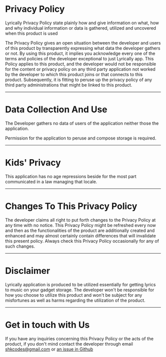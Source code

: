 # Privacy Policy

Lyrically Privacy Policy state plainly how and give information on what, how and why individual information or data is gathered, utilized and uncovered when this product is used

The Privacy Policy gives an open situation between the developer and users of this product by transparently expressing what data the developer gathers or not. By using this product, it implies you acknowledge every one of the terms and policies of the developer exceptional to just Lyrically app. This Policy applies to this product, and the developer would not be responsible for the content or privacy policy on any third party application not worked by the developer to which this product joins or that connects to this product. Subsequently, it is fitting to peruse up the privacy policy of any third party administrations that might be linked to this product.<hr>

# Data Collection And Use

The Developer gathers no data of users of the application neither those the application.

Permission for the application to peruse and compose storage is required.<hr>

# Kids' Privacy

This application has no age repressions beside for the most part communicated in a law managing that locale.<hr>

# Changes To This Privacy Policy

The developer claims all right to put forth changes to the Privacy Policy at any time with no notice. This Privacy Policy might be refreshed every now and then as the functionalities of the product are additionally created and enhanced and may almost certainly contain differences that will invalidate this present policy. Always check this Privacy Policy occasionally for any of such changes.<hr>

# Disclaimer

Lyrically application is produced to be utilized essentially for getting lyrics to music on your gadget storage. The developer won't be responsible for how you choose to utilize this product and won't be subject for any misfortunes as well as harms regarding the utilization of the product.<hr>

# Get in touch with Us

If you have any inquiries concerning this Privacy Policy or the acts of the product, if you don't mind contact the developer through email shkcodes@gmail.com or [an issue in Github](https://github.com/shkcodes/Lyrically/issues/new)



